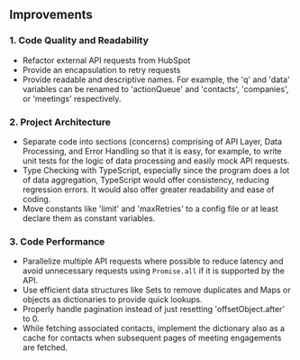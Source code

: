 ## Improvements

### 1. Code Quality and Readability
- Refactor external API requests from HubSpot
- Provide an encapsulation to retry requests
- Provide readable and descriptive names. For example, the 'q' and 'data' variables can be renamed to 'actionQueue' and 'contacts', 'companies', or 'meetings' respectively.

### 2. Project Architecture
- Separate code into sections (concerns) comprising of API Layer, Data Processing, and Error Handling so that it is easy, for example, to write unit tests for the logic of data processing and easily mock API requests.
- Type Checking with TypeScript, especially since the program does a lot of data aggregation, TypeScript would offer consistency, reducing regression errors. It would also offer greater readability and ease of coding.
- Move constants like 'limit' and 'maxRetries' to a config file or at least declare them as constant variables.

### 3. Code Performance
- Parallelize multiple API requests where possible to reduce latency and avoid unnecessary requests using `Promise.all` if it is supported by the API.
- Use efficient data structures like Sets to remove duplicates and Maps or objects as dictionaries to provide quick lookups.
- Properly handle pagination instead of just resetting 'offsetObject.after' to 0.
- While fetching associated contacts, implement the dictionary also as a cache for contacts when subsequent pages of meeting engagements are fetched.